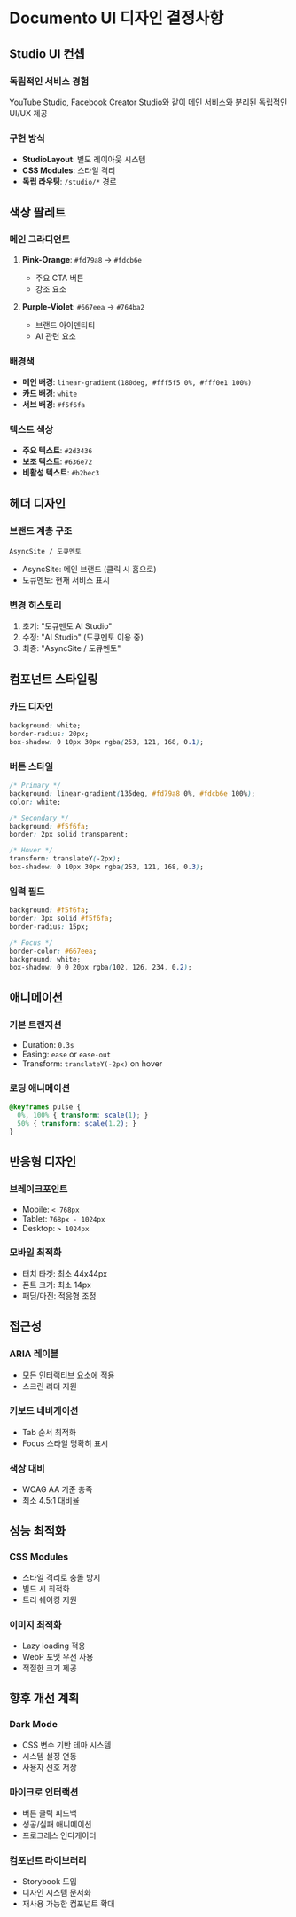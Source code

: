 # Documento UI 디자인 결정사항

## Studio UI 컨셉

### 독립적인 서비스 경험
YouTube Studio, Facebook Creator Studio와 같이 메인 서비스와 분리된 독립적인 UI/UX 제공

### 구현 방식
- **StudioLayout**: 별도 레이아웃 시스템
- **CSS Modules**: 스타일 격리
- **독립 라우팅**: `/studio/*` 경로

## 색상 팔레트

### 메인 그라디언트
1. **Pink-Orange**: `#fd79a8` → `#fdcb6e`
   - 주요 CTA 버튼
   - 강조 요소
   
2. **Purple-Violet**: `#667eea` → `#764ba2`
   - 브랜드 아이덴티티
   - AI 관련 요소

### 배경색
- **메인 배경**: `linear-gradient(180deg, #fff5f5 0%, #fff0e1 100%)`
- **카드 배경**: `white`
- **서브 배경**: `#f5f6fa`

### 텍스트 색상
- **주요 텍스트**: `#2d3436`
- **보조 텍스트**: `#636e72`
- **비활성 텍스트**: `#b2bec3`

## 헤더 디자인

### 브랜드 계층 구조
```
AsyncSite / 도큐멘토
```
- AsyncSite: 메인 브랜드 (클릭 시 홈으로)
- 도큐멘토: 현재 서비스 표시

### 변경 히스토리
1. 초기: "도큐멘토 AI Studio"
2. 수정: "AI Studio" (도큐멘토 이용 중)
3. 최종: "AsyncSite / 도큐멘토"

## 컴포넌트 스타일링

### 카드 디자인
```css
background: white;
border-radius: 20px;
box-shadow: 0 10px 30px rgba(253, 121, 168, 0.1);
```

### 버튼 스타일
```css
/* Primary */
background: linear-gradient(135deg, #fd79a8 0%, #fdcb6e 100%);
color: white;

/* Secondary */
background: #f5f6fa;
border: 2px solid transparent;

/* Hover */
transform: translateY(-2px);
box-shadow: 0 10px 30px rgba(253, 121, 168, 0.3);
```

### 입력 필드
```css
background: #f5f6fa;
border: 3px solid #f5f6fa;
border-radius: 15px;

/* Focus */
border-color: #667eea;
background: white;
box-shadow: 0 0 20px rgba(102, 126, 234, 0.2);
```

## 애니메이션

### 기본 트랜지션
- Duration: `0.3s`
- Easing: `ease` or `ease-out`
- Transform: `translateY(-2px)` on hover

### 로딩 애니메이션
```css
@keyframes pulse {
  0%, 100% { transform: scale(1); }
  50% { transform: scale(1.2); }
}
```

## 반응형 디자인

### 브레이크포인트
- Mobile: `< 768px`
- Tablet: `768px - 1024px`
- Desktop: `> 1024px`

### 모바일 최적화
- 터치 타겟: 최소 44x44px
- 폰트 크기: 최소 14px
- 패딩/마진: 적응형 조정

## 접근성

### ARIA 레이블
- 모든 인터랙티브 요소에 적용
- 스크린 리더 지원

### 키보드 네비게이션
- Tab 순서 최적화
- Focus 스타일 명확히 표시

### 색상 대비
- WCAG AA 기준 충족
- 최소 4.5:1 대비율

## 성능 최적화

### CSS Modules
- 스타일 격리로 충돌 방지
- 빌드 시 최적화
- 트리 쉐이킹 지원

### 이미지 최적화
- Lazy loading 적용
- WebP 포맷 우선 사용
- 적절한 크기 제공

## 향후 개선 계획

### Dark Mode
- CSS 변수 기반 테마 시스템
- 시스템 설정 연동
- 사용자 선호 저장

### 마이크로 인터랙션
- 버튼 클릭 피드백
- 성공/실패 애니메이션
- 프로그레스 인디케이터

### 컴포넌트 라이브러리
- Storybook 도입
- 디자인 시스템 문서화
- 재사용 가능한 컴포넌트 확대